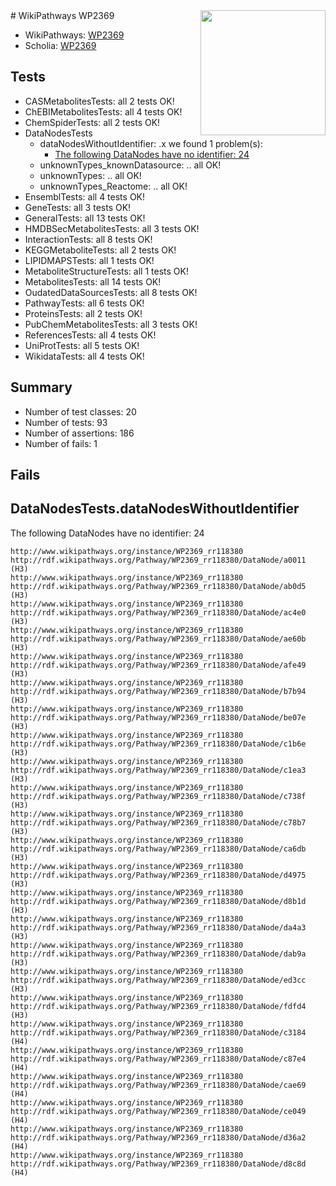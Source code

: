 <img style="float: right; width: 200px" src="https://upload.wikimedia.org/wikipedia/commons/thumb/8/83/Wplogo_with_text_500.png/640px-Wplogo_with_text_500.png" />
# WikiPathways WP2369

* WikiPathways: [WP2369](https://wikipathways.org/pathways/WP2369)
* Scholia: [WP2369](https://scholia.toolforge.org/wikipathways/WP2369)
## Tests
* CASMetabolitesTests: all 2 tests OK!
* ChEBIMetabolitesTests: all 4 tests OK!
* ChemSpiderTests: all 2 tests OK!
* DataNodesTests
    * dataNodesWithoutIdentifier: .x we found 1 problem(s):
        * [The following DataNodes have no identifier: 24](#8792c4b3)
    * unknownTypes_knownDatasource: .. all OK!
    * unknownTypes: .. all OK!
    * unknownTypes_Reactome: .. all OK!
* EnsemblTests: all 4 tests OK!
* GeneTests: all 3 tests OK!
* GeneralTests: all 13 tests OK!
* HMDBSecMetabolitesTests: all 3 tests OK!
* InteractionTests: all 8 tests OK!
* KEGGMetaboliteTests: all 2 tests OK!
* LIPIDMAPSTests: all 1 tests OK!
* MetaboliteStructureTests: all 1 tests OK!
* MetabolitesTests: all 14 tests OK!
* OudatedDataSourcesTests: all 8 tests OK!
* PathwayTests: all 6 tests OK!
* ProteinsTests: all 2 tests OK!
* PubChemMetabolitesTests: all 3 tests OK!
* ReferencesTests: all 4 tests OK!
* UniProtTests: all 5 tests OK!
* WikidataTests: all 4 tests OK!


## Summary

* Number of test classes: 20
* Number of tests: 93
* Number of assertions: 186
* Number of fails: 1

## Fails

<a name="8792c4b3" />

## DataNodesTests.dataNodesWithoutIdentifier

The following DataNodes have no identifier: 24
```
http://www.wikipathways.org/instance/WP2369_rr118380 http://rdf.wikipathways.org/Pathway/WP2369_rr118380/DataNode/a0011 (H3)
http://www.wikipathways.org/instance/WP2369_rr118380 http://rdf.wikipathways.org/Pathway/WP2369_rr118380/DataNode/ab0d5 (H3)
http://www.wikipathways.org/instance/WP2369_rr118380 http://rdf.wikipathways.org/Pathway/WP2369_rr118380/DataNode/ac4e0 (H3)
http://www.wikipathways.org/instance/WP2369_rr118380 http://rdf.wikipathways.org/Pathway/WP2369_rr118380/DataNode/ae60b (H3)
http://www.wikipathways.org/instance/WP2369_rr118380 http://rdf.wikipathways.org/Pathway/WP2369_rr118380/DataNode/afe49 (H3)
http://www.wikipathways.org/instance/WP2369_rr118380 http://rdf.wikipathways.org/Pathway/WP2369_rr118380/DataNode/b7b94 (H3)
http://www.wikipathways.org/instance/WP2369_rr118380 http://rdf.wikipathways.org/Pathway/WP2369_rr118380/DataNode/be07e (H3)
http://www.wikipathways.org/instance/WP2369_rr118380 http://rdf.wikipathways.org/Pathway/WP2369_rr118380/DataNode/c1b6e (H3)
http://www.wikipathways.org/instance/WP2369_rr118380 http://rdf.wikipathways.org/Pathway/WP2369_rr118380/DataNode/c1ea3 (H3)
http://www.wikipathways.org/instance/WP2369_rr118380 http://rdf.wikipathways.org/Pathway/WP2369_rr118380/DataNode/c738f (H3)
http://www.wikipathways.org/instance/WP2369_rr118380 http://rdf.wikipathways.org/Pathway/WP2369_rr118380/DataNode/c78b7 (H3)
http://www.wikipathways.org/instance/WP2369_rr118380 http://rdf.wikipathways.org/Pathway/WP2369_rr118380/DataNode/ca6db (H3)
http://www.wikipathways.org/instance/WP2369_rr118380 http://rdf.wikipathways.org/Pathway/WP2369_rr118380/DataNode/d4975 (H3)
http://www.wikipathways.org/instance/WP2369_rr118380 http://rdf.wikipathways.org/Pathway/WP2369_rr118380/DataNode/d8b1d (H3)
http://www.wikipathways.org/instance/WP2369_rr118380 http://rdf.wikipathways.org/Pathway/WP2369_rr118380/DataNode/da4a3 (H3)
http://www.wikipathways.org/instance/WP2369_rr118380 http://rdf.wikipathways.org/Pathway/WP2369_rr118380/DataNode/dab9a (H3)
http://www.wikipathways.org/instance/WP2369_rr118380 http://rdf.wikipathways.org/Pathway/WP2369_rr118380/DataNode/ed3cc (H3)
http://www.wikipathways.org/instance/WP2369_rr118380 http://rdf.wikipathways.org/Pathway/WP2369_rr118380/DataNode/fdfd4 (H3)
http://www.wikipathways.org/instance/WP2369_rr118380 http://rdf.wikipathways.org/Pathway/WP2369_rr118380/DataNode/c3184 (H4)
http://www.wikipathways.org/instance/WP2369_rr118380 http://rdf.wikipathways.org/Pathway/WP2369_rr118380/DataNode/c87e4 (H4)
http://www.wikipathways.org/instance/WP2369_rr118380 http://rdf.wikipathways.org/Pathway/WP2369_rr118380/DataNode/cae69 (H4)
http://www.wikipathways.org/instance/WP2369_rr118380 http://rdf.wikipathways.org/Pathway/WP2369_rr118380/DataNode/ce049 (H4)
http://www.wikipathways.org/instance/WP2369_rr118380 http://rdf.wikipathways.org/Pathway/WP2369_rr118380/DataNode/d36a2 (H4)
http://www.wikipathways.org/instance/WP2369_rr118380 http://rdf.wikipathways.org/Pathway/WP2369_rr118380/DataNode/d8c8d (H4)
```

